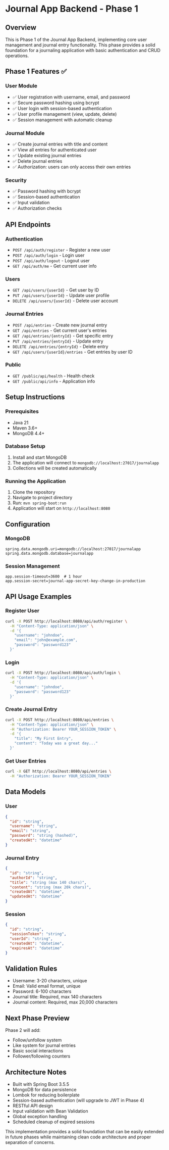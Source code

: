 # Journal App Backend - Phase 1

## Overview

This is Phase 1 of the Journal App Backend, implementing core user management and journal entry functionality. This phase provides a solid foundation for a journaling application with basic authentication and CRUD operations.

## Phase 1 Features ✅

### User Module

- ✅ User registration with username, email, and password
- ✅ Secure password hashing using bcrypt
- ✅ User login with session-based authentication
- ✅ User profile management (view, update, delete)
- ✅ Session management with automatic cleanup

### Journal Module

- ✅ Create journal entries with title and content
- ✅ View all entries for authenticated user
- ✅ Update existing journal entries
- ✅ Delete journal entries
- ✅ Authorization: users can only access their own entries

### Security

- ✅ Password hashing with bcrypt
- ✅ Session-based authentication
- ✅ Input validation
- ✅ Authorization checks

## API Endpoints

### Authentication

- `POST /api/auth/register` - Register a new user
- `POST /api/auth/login` - Login user
- `POST /api/auth/logout` - Logout user
- `GET /api/auth/me` - Get current user info

### Users

- `GET /api/users/{userId}` - Get user by ID
- `PUT /api/users/{userId}` - Update user profile
- `DELETE /api/users/{userId}` - Delete user account

### Journal Entries

- `POST /api/entries` - Create new journal entry
- `GET /api/entries` - Get current user's entries
- `GET /api/entries/{entryId}` - Get specific entry
- `PUT /api/entries/{entryId}` - Update entry
- `DELETE /api/entries/{entryId}` - Delete entry
- `GET /api/users/{userId}/entries` - Get entries by user ID

### Public

- `GET /public/api/health` - Health check
- `GET /public/api/info` - Application info

## Setup Instructions

### Prerequisites

- Java 21
- Maven 3.6+
- MongoDB 4.4+

### Database Setup

1. Install and start MongoDB
2. The application will connect to `mongodb://localhost:27017/journalapp`
3. Collections will be created automatically

### Running the Application

1. Clone the repository
2. Navigate to project directory
3. Run: `mvn spring-boot:run`
4. Application will start on `http://localhost:8080`

## Configuration

### MongoDB

```properties
spring.data.mongodb.uri=mongodb://localhost:27017/journalapp
spring.data.mongodb.database=journalapp
```

### Session Management

```properties
app.session-timeout=3600  # 1 hour
app.session-secret=journal-app-secret-key-change-in-production
```

## API Usage Examples

### Register User

```bash
curl -X POST http://localhost:8080/api/auth/register \
  -H "Content-Type: application/json" \
  -d '{
    "username": "johndoe",
    "email": "john@example.com",
    "password": "password123"
  }'
```

### Login

```bash
curl -X POST http://localhost:8080/api/auth/login \
  -H "Content-Type: application/json" \
  -d '{
    "username": "johndoe",
    "password": "password123"
  }'
```

### Create Journal Entry

```bash
curl -X POST http://localhost:8080/api/entries \
  -H "Content-Type: application/json" \
  -H "Authorization: Bearer YOUR_SESSION_TOKEN" \
  -d '{
    "title": "My First Entry",
    "content": "Today was a great day..."
  }'
```

### Get User Entries

```bash
curl -X GET http://localhost:8080/api/entries \
  -H "Authorization: Bearer YOUR_SESSION_TOKEN"
```

## Data Models

### User

```json
{
  "id": "string",
  "username": "string",
  "email": "string",
  "password": "string (hashed)",
  "createdAt": "datetime"
}
```

### Journal Entry

```json
{
  "id": "string",
  "authorId": "string",
  "title": "string (max 140 chars)",
  "content": "string (max 20k chars)",
  "createdAt": "datetime",
  "updatedAt": "datetime"
}
```

### Session

```json
{
  "id": "string",
  "sessionToken": "string",
  "userId": "string",
  "createdAt": "datetime",
  "expiresAt": "datetime"
}
```

## Validation Rules

- Username: 3-20 characters, unique
- Email: Valid email format, unique
- Password: 6-100 characters
- Journal title: Required, max 140 characters
- Journal content: Required, max 20,000 characters

## Next Phase Preview

Phase 2 will add:

- Follow/unfollow system
- Like system for journal entries
- Basic social interactions
- Follower/following counters

## Architecture Notes

- Built with Spring Boot 3.5.5
- MongoDB for data persistence
- Lombok for reducing boilerplate
- Session-based authentication (will upgrade to JWT in Phase 4)
- RESTful API design
- Input validation with Bean Validation
- Global exception handling
- Scheduled cleanup of expired sessions

This implementation provides a solid foundation that can be easily extended in future phases while maintaining clean code architecture and proper separation of concerns.
